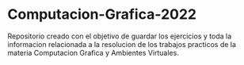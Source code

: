 # Computacion-Grafica-2022
Repositorio creado con el objetivo de guardar los ejercicios y toda la informacion relacionada a la resolucion de los trabajos practicos de la materia Computacion Grafica y Ambientes Virtuales.
